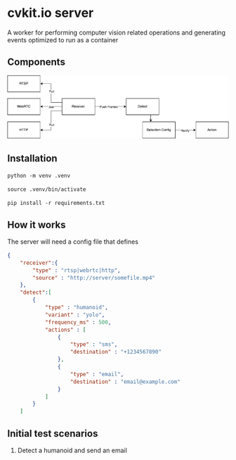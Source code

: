 # cvkit.io server

A worker for performing computer vision related operations and generating events optimized to run as a container

## Components

![High Level Overview](docs/high_level_overview.png)

## Installation

`python -m venv .venv`

`source .venv/bin/activate`

`pip install -r requirements.txt`  



## How it works

The server will need a config file that defines

```json
{
    "receiver":{
        "type" : "rtsp|webrtc|http",
        "source" : "http://server/somefile.mp4"
    },
    "detect":[
        {
            "type" : "humanoid",
            "variant" : "yolo",
            "frequency_ms" : 500,
            "actions" : [
                {
                    "type" : "sms",
                    "destination" : "+1234567890"
                },
                {
                    "type" : "email",
                    "destination" : "email@example.com"
                }
            ]
        }
    ]


```

## Initial test scenarios

1. Detect a humanoid and send an email
